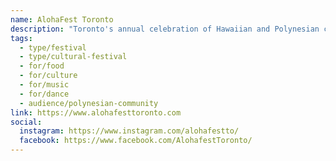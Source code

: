 ```yaml
---
name: AlohaFest Toronto
description: "Toronto's annual celebration of Hawaiian and Polynesian culture, bringing the spirit of Aloha to the city. The mission is to educate the Greater Toronto community about the Aloha spirit by uniting multiple hula hālau (hula schools) and other Polynesian-inspired organizations to showcase Polynesian culture, art, dance, traditional music, and authentic cuisine."
tags:
  - type/festival
  - type/cultural-festival
  - for/food
  - for/culture
  - for/music
  - for/dance
  - audience/polynesian-community
link: https://www.alohafesttoronto.com
social:
  instagram: https://www.instagram.com/alohafestto/
  facebook: https://www.facebook.com/AlohafestToronto/
---
```

